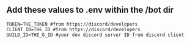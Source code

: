 ## Add these values to .env within the /bot dir

```.env
TOKEN=THE_TOKEN #from https://discord/developers
CLIENT_ID=THE_ID #from https://discord/developers
GUILD_ID=THE_G_ID #your dev discord server ID from discord client
```
